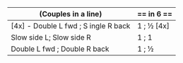 |(Couples in a line) | == in 6 == |
|----|-----|
|[4x] - Double L fwd ; S ingle R back | 1 ;  ½ [4x] |
|Slow side L; Slow side R |1 ; 1|
|Double L  fwd ; Double R back| 1 ; ½ |
